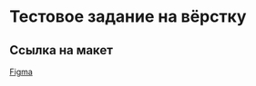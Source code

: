 # Тестовое задание на вёрстку

## Ссылка на макет

[Figma](https://www.figma.com/file/rgIenOj7gWLP21Yi7UJZ0G/Welbex-(Copy)?node-id=0%3A1&t=oAw2YM7fTi6wgVmh-1)
